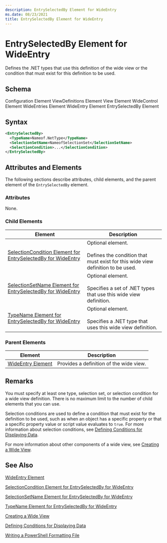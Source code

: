 ```yaml
---
description: EntrySelectedBy Element for WideEntry
ms.date: 08/23/2021
title: EntrySelectedBy Element for WideEntry
---
```

# EntrySelectedBy Element for WideEntry

Defines the .NET types that use this definition of the wide view or the condition that must exist
for this definition to be used.

## Schema

Configuration Element
ViewDefinitions Element
View Element
WideControl Element
WideEntries Element
WideEntry Element
EntrySelectedBy Element

## Syntax

```xml
<EntrySelectedBy>
  <TypeName>Nameof.NetType</TypeName>
  <SelectionSetName>NameofSelectionSet</SelectionSetName>
  <SelectionCondition>...</SelectionCondition>
</EntrySelectedBy>
```

## Attributes and Elements

The following sections describe attributes, child elements, and the parent element of the
`EntrySelectedBy` element.

### Attributes

None.

### Child Elements

|Element|Description|
|-------------|-----------------|
|[SelectionCondition Element for EntrySelectedBy for WideEntry](./selectioncondition-element-for-entryselectedby-for-widecontrol-format.md)|Optional element.<br /><br /> Defines the condition that must exist for this wide view definition to be used.|
|[SelectionSetName Element for EntrySelectedBy for WideEntry](./selectionsetname-element-for-entryselectedby-for-widecontrol-format.md)|Optional element.<br /><br /> Specifies a set of .NET types that use this wide view definition.|
|[TypeName Element for EntrySelectedBy for WideEntry](./typename-element-for-entryselectedby-for-wideentry-format.md)|Optional element.<br /><br /> Specifies a .NET type that uses this wide view definition.|

### Parent Elements

|Element|Description|
|-------------|-----------------|
|[WideEntry Element](./wideentry-element-for-widecontrol-format.md)|Provides a definition of the wide view.|

## Remarks

You must specify at least one type, selection set, or selection condition for a wide view
definition. There is no maximum limit to the number of child elements that you can use.

Selection conditions are used to define a condition that must exist for the definition to be used,
such as when an object has a specific property or that a specific property value or script value
evaluates to `true`. For more information about selection conditions, see [Defining Conditions for Displaying Data](./defining-conditions-for-displaying-data.md).

For more information about other components of a wide view, see [Creating a Wide View](./creating-a-wide-view.md).

## See Also

[WideEntry Element](./wideentry-element-for-widecontrol-format.md)

[SelectionCondition Element for EntrySelectedBy for WideEntry](./selectioncondition-element-for-entryselectedby-for-widecontrol-format.md)

[SelectionSetName Element for EntrySelectedBy for WideEntry](./selectionsetname-element-for-entryselectedby-for-widecontrol-format.md)

[TypeName Element for EntrySelectedBy for WideEntry](./typename-element-for-entryselectedby-for-wideentry-format.md)

[Creating a Wide View](./creating-a-wide-view.md)

[Defining Conditions for Displaying Data](./defining-conditions-for-displaying-data.md)

[Writing a PowerShell Formatting File](./writing-a-powershell-formatting-file.md)
